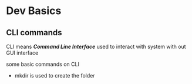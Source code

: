 # Dev Basics

## CLI commands

CLI means  ***Command Line Interface*** used to interact with system with out GUI interface

some basic commands on CLI

* mkdir is used to create the folder